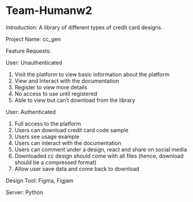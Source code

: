 # Team-Humanw2

Introduction:
A library of different types of credit card designs.

Project Name:
cc_gen

Feature Requests:

User: Unauthenticated

1. Visit the platform to view basic information about the platform
2. View and Interact with the documentation
3. Register to view more details
4. No access to use until registered
5. Able to view but can’t download from the library
   
User: Authenticated

1. Full access to the platform
2. Users can download credit card code sample
3. Users see usage example
4. Users can interact with the documentation
5. Users can comment under a design, react and share on social media
6. Downloaded cc design should come with all files (hence, download should be a compressed format)
7. Allow user save data and come back to download


Design Tool: Figma, Figjam

Server: Python 
